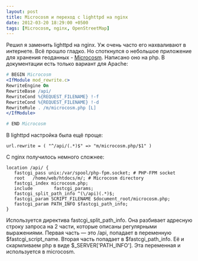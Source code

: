 ```yaml
---
layout: post
title: Microcosm и переход с lighttpd на nginx
date: 2012-03-20 18:29:00 +0500
tags: [Microcosm, nginx, OpenStreetMap]
---
```

Решил я заменить lighttpd на nginx. Уж очень часто его нахваливают в интернете. Всё прошло гладко. Но споткнулся о небольшое приложение для хранения геоданных - <a href="http://wiki.openstreetmap.org/wiki/Microcosm">Microcosm</a>. Написано оно на php. В документации есть только вариант для Apache:
```apache
# BEGIN Microcosm
<IfModule mod_rewrite.c>
RewriteEngine On
RewriteBase /api/
RewriteCond %{REQUEST_FILENAME} !-f
RewriteCond %{REQUEST_FILENAME} !-d
RewriteRule . /m/microcosm.php [L]
</IfModule>

# END Microcosm
```
В lighttpd настройка была ещё проще:
```
url.rewrite = ( "^/api/(.*)$" => "m/microcosm.php/$1" )
```
С nginx получилось немного сложнее:
```nginx
location /api/ {
   fastcgi_pass unix:/var/spool/php-fpm.socket; # PHP-FPM socket
   root   /home/web/htdocs/m/; # Microcosm directory
   fastcgi_index microcosm.php;
   include        fastcgi_params;
   fastcgi_split_path_info ^(\/api)(.*)$;
   fastcgi_param SCRIPT_FILENAME $document_root/microcosm.php;
   fastcgi_param PATH_INFO $fastcgi_path_info;
}
```
Используется директива fastcgi_split_path_info. Она разбивает адресную строку запроса на 2 части, которые описаны регулярными выражениями. Первая часть — это /api, попадает в переменную $fastcgi_script_name. Вторая часть попадает в $fastcgi_path_info. Её и скармливаем php в виде $_SERVER['PATH_INFO']. Эта переменная и используется в microcosm.
